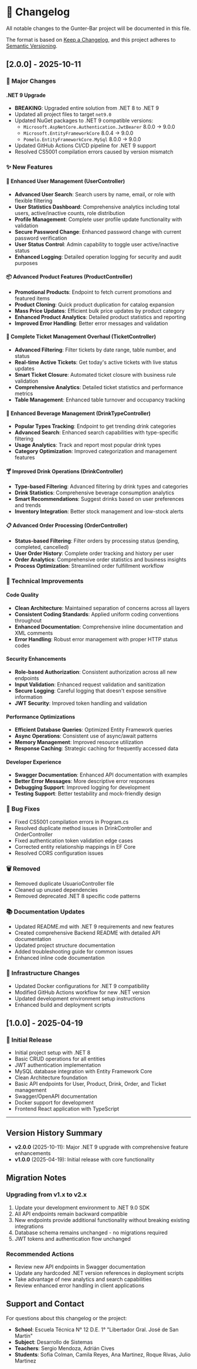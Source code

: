 # 📝 Changelog

All notable changes to the Gunter-Bar project will be documented in this file.

The format is based on [Keep a Changelog](https://keepachangelog.com/en/1.0.0/),
and this project adheres to [Semantic Versioning](https://semver.org/spec/v2.0.0.html).

## [2.0.0] - 2025-10-11

### 🚀 Major Changes

#### .NET 9 Upgrade
- **BREAKING**: Upgraded entire solution from .NET 8 to .NET 9
- Updated all project files to target `net9.0`
- Updated NuGet packages to .NET 9 compatible versions:
  - `Microsoft.AspNetCore.Authentication.JwtBearer` 8.0.0 → 9.0.0
  - `Microsoft.EntityFrameworkCore` 8.0.4 → 9.0.0
  - `Pomelo.EntityFrameworkCore.MySql` 8.0.0 → 9.0.0
- Updated GitHub Actions CI/CD pipeline for .NET 9 support
- Resolved CS5001 compilation errors caused by version mismatch

### ✨ New Features

#### 🔐 Enhanced User Management (UserController)
- **Advanced User Search**: Search users by name, email, or role with flexible filtering
- **User Statistics Dashboard**: Comprehensive analytics including total users, active/inactive counts, role distribution
- **Profile Management**: Complete user profile update functionality with validation
- **Secure Password Change**: Enhanced password change with current password verification
- **User Status Control**: Admin capability to toggle user active/inactive status
- **Enhanced Logging**: Detailed operation logging for security and audit purposes

#### 📦 Advanced Product Features (ProductController)
- **Promotional Products**: Endpoint to fetch current promotions and featured items
- **Product Cloning**: Quick product duplication for catalog expansion
- **Mass Price Updates**: Efficient bulk price updates by product category
- **Enhanced Product Analytics**: Detailed product statistics and reporting
- **Improved Error Handling**: Better error messages and validation

#### 🧾 Complete Ticket Management Overhaul (TicketController)
- **Advanced Filtering**: Filter tickets by date range, table number, and status
- **Real-time Active Tickets**: Get today's active tickets with live status updates
- **Smart Ticket Closure**: Automated ticket closure with business rule validation
- **Comprehensive Analytics**: Detailed ticket statistics and performance metrics
- **Table Management**: Enhanced table turnover and occupancy tracking

#### 🍺 Enhanced Beverage Management (DrinkTypeController)
- **Popular Types Tracking**: Endpoint to get trending drink categories
- **Advanced Search**: Enhanced search capabilities with type-specific filtering
- **Usage Analytics**: Track and report most popular drink types
- **Category Optimization**: Improved categorization and management features

#### 🍸 Improved Drink Operations (DrinkController)
- **Type-based Filtering**: Advanced filtering by drink types and categories
- **Drink Statistics**: Comprehensive beverage consumption analytics
- **Smart Recommendations**: Suggest drinks based on user preferences and trends
- **Inventory Integration**: Better stock management and low-stock alerts

#### 📋 Advanced Order Processing (OrderController)
- **Status-based Filtering**: Filter orders by processing status (pending, completed, cancelled)
- **User Order History**: Complete order tracking and history per user
- **Order Analytics**: Comprehensive order statistics and business insights
- **Process Optimization**: Streamlined order fulfillment workflow

### 🔧 Technical Improvements

#### Code Quality
- **Clean Architecture**: Maintained separation of concerns across all layers
- **Consistent Coding Standards**: Applied uniform coding conventions throughout
- **Enhanced Documentation**: Comprehensive inline documentation and XML comments
- **Error Handling**: Robust error management with proper HTTP status codes

#### Security Enhancements
- **Role-based Authorization**: Consistent authorization across all new endpoints
- **Input Validation**: Enhanced request validation and sanitization
- **Secure Logging**: Careful logging that doesn't expose sensitive information
- **JWT Security**: Improved token handling and validation

#### Performance Optimizations
- **Efficient Database Queries**: Optimized Entity Framework queries
- **Async Operations**: Consistent use of async/await patterns
- **Memory Management**: Improved resource utilization
- **Response Caching**: Strategic caching for frequently accessed data

#### Developer Experience
- **Swagger Documentation**: Enhanced API documentation with examples
- **Better Error Messages**: More descriptive error responses
- **Debugging Support**: Improved logging for development
- **Testing Support**: Better testability and mock-friendly design

### 🔨 Bug Fixes
- Fixed CS5001 compilation errors in Program.cs
- Resolved duplicate method issues in DrinkController and OrderController
- Fixed authentication token validation edge cases
- Corrected entity relationship mappings in EF Core
- Resolved CORS configuration issues

### 🗑️ Removed
- Removed duplicate UsuarioController file
- Cleaned up unused dependencies
- Removed deprecated .NET 8 specific code patterns

### 📚 Documentation Updates
- Updated README.md with .NET 9 requirements and new features
- Created comprehensive Backend README with detailed API documentation
- Updated project structure documentation
- Added troubleshooting guide for common issues
- Enhanced inline code documentation

### 🚧 Infrastructure Changes
- Updated Docker configurations for .NET 9 compatibility
- Modified GitHub Actions workflow for new .NET version
- Updated development environment setup instructions
- Enhanced build and deployment scripts

## [1.0.0] - 2025-04-19

### 🎉 Initial Release
- Initial project setup with .NET 8
- Basic CRUD operations for all entities
- JWT authentication implementation
- MySQL database integration with Entity Framework Core
- Clean Architecture foundation
- Basic API endpoints for User, Product, Drink, Order, and Ticket management
- Swagger/OpenAPI documentation
- Docker support for development
- Frontend React application with TypeScript

---

## Version History Summary

- **v2.0.0** (2025-10-11): Major .NET 9 upgrade with comprehensive feature enhancements
- **v1.0.0** (2025-04-19): Initial release with core functionality

## Migration Notes

### Upgrading from v1.x to v2.x
1. Update your development environment to .NET 9.0 SDK
2. All API endpoints remain backward compatible
3. New endpoints provide additional functionality without breaking existing integrations
4. Database schema remains unchanged - no migrations required
5. JWT tokens and authentication flow unchanged

### Recommended Actions
- Review new API endpoints in Swagger documentation
- Update any hardcoded .NET version references in deployment scripts
- Take advantage of new analytics and search capabilities
- Review enhanced error handling in client applications

## Support and Contact

For questions about this changelog or the project:
- **School**: Escuela Técnica N° 12 D.E. 1° "Libertador Gral. José de San Martín"
- **Subject**: Desarrollo de Sistemas
- **Teachers**: Sergio Mendoza, Adrián Cives
- **Students**: Sofia Colman, Camila Reyes, Ana Martinez, Roque Rivas, Julio Martinez
